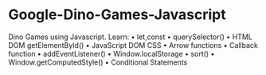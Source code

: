 # Google-Dino-Games-Javascript
Dino Games using Javascript.
 Learn:
  • let,const
  • querySelector()
  • HTML DOM getElementById()
  • JavaScript DOM CSS
  • Arrow functions
  • Callback function
  • addEventListener()
  • Window.localStorage
  • sort()
  • Window.getComputedStyle()
  • Conditional Statements
 

